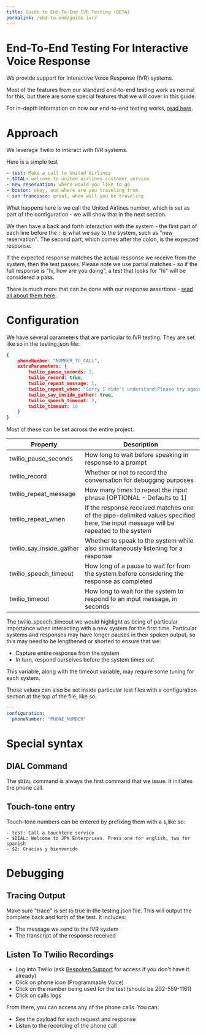 ```yaml
---
title: Guide to End-To-End IVR Testing (BETA)
permalink: /end-to-end/guide-ivr/
---
```


# End-To-End Testing For Interactive Voice Response
We provide support for Interactive Voice Response (IVR) systems.

Most of the features from our standard end-to-end testing work as normal for this, but there are some special features that we will cover in this guide.

For in-depth information on how our end-to-end testing works, [read here](/end-to-end/guide).

# Approach
We leverage Twilio to interact with IVR systems.

Here is a simple test
```yaml
- test: Make a call to United Airlines
- $DIAL: welcome to united airlines customer service
- new reservation: where would you like to go
- boston: okay, and where are you traveling from
- san francisco: great, when will you be traveling
```

What happens here is we call the United Airlines number, which is set as part of the configuration - we will show that in the next section.

We then have a back and forth interaction with the system - the first part of each line before the `:` is what we say to the system, such as "new reservation". The second part, which comes after the colon, is the expected response.

If the expected response matches the actual response we receive from the system, then the test passes. Please note we use partial matches - so if the full response is "hi, how are you doing", a test that looks for "hi" will be considered a pass.

There is much more that can be done with our response assertions - [read all about them here](/end-to-end/guide/#assertions).

# Configuration
We have several parameters that are particular to IVR testing. They are set like so in the testing.json file:
```json
{
    phoneNumber: "NUMBER_TO_CALL",
    extraParameters: {
        twilio_pause_seconds: 2,
        twilio_record: true,
        twilio_repeat_message: 1,
        twilio_repeat_when: "Sorry I didn't understand|Please try again",
        twilio_say_inside_gather: true,
        twilio_speech_timeout: 2,
        twilio_timeout: 10
    }
}
```

Most of these can be set across the entire project.

| Property | Description |
| --- | --- |
| twilio_pause_seconds | How long to wait before speaking in response to a prompt |
| twilio_record | Whether or not to record the conversation for debugging purposes |
| twilio_repeat_message | How many times to repeat the input phrase [OPTIONAL - Defaults to 1]|
| twilio_repeat_when | If the response received matches one of the pipe-delimited values specified here, the input message will be repeated to the system | 
| twilio_say_inside_gather | Whether to speak to the system while also simultaneously listening for a response |
| twilio_speech_timeout | How long of a pause to wait for from the system before considering the response as completed |
| twilio_timeout | How long to wait for the system to respond to an input message, in seconds | 

The twilio_speech_timeout we would highlight as being of particular importance when interacting with a new system for the first time. Particular systems and responses may have longer pauses in their spoken output, so this may need to be lengthened or shorted to ensure that we:
* Capture entire response from the system
* In turn, respond ourselves before the system times out

This variable, along with the timeout variable, may require some tuning for each system.

These values can also be set inside particular test files with a configuration section at the top of the file, like so:
```yaml
---
configuration:
  phoneNumber: "PHONE_NUMBER"
```

# Special syntax
## DIAL Command
The `$DIAL` command is always the first command that we issue. It initiates the phone call.

## Touch-tone entry
Touch-tone numbers can be entered by prefixing them with a `$`,like so:
```
- test: Call a touchtone service
- $DIAL: Welcome to JPK Enterprises. Press one for english, two for spanish
- $2: Gracias y bienvenido
```

# Debugging
## Tracing Output
Make sure "trace" is set to true in the testing.json file. This will output the complete back and forth of the test. It includes:
* The message we send to the IVR system
* The transcript of the response received

## Listen To Twilio Recordings
* Log into Twilio (ask [Bespoken Support](support@bespoken.io) for access if you don't have  it already)
* Click on phone icon (Programmable Voice)
* Click on the number being used for the test (should be 202-559-1161)
* Click on calls logs

From there, you can access any of the phone calls. You can:
* See the payload for each request and response
* Listen to the recording of the phone call
